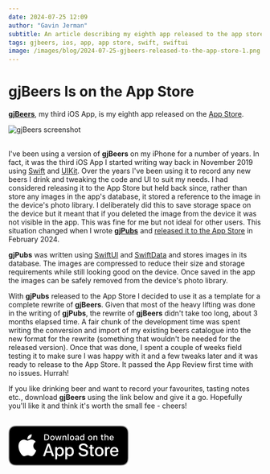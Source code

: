 ```yaml
---
date: 2024-07-25 12:09
author: "Gavin Jerman"
subtitle: An article describing my eighth app released to the app store.
tags: gjbeers, ios, app, app store, swift, swiftui
image: /images/blog/2024-07-25-gjbeers-released-to-the-app-store-1.png
---
```


# gjBeers Is on the App Store

[**gjBeers**](/projects/gjBeers), my third iOS App, is my eighth app released on the [App Store](https://apps.apple.com/app/gjbeers/id1532589621?platform=iphone).  

<img src="/images/blog/2024-07-25-gjbeers-released-to-the-app-store-1.png" alt="gjBeers screenshot" width="384">
<br><br>

I've been using a version of **gjBeers** on my iPhone for a number of years. In fact, it was the third iOS App I started writing way back in November 2019 using [Swift](https://swift.org/) and [UIKit](https://developer.apple.com/documentation/uikit). Over the years I've been using it to record any new beers I drink and tweaking the code and UI to suit my needs. I had considered releasing it to the App Store but held back since, rather than store any images in the app's database, it stored a reference to the image in the device's photo library. I deliberately did this to save storage space on the device but it meant that if you deleted the image from the device it was not visible in the app. This was fine for me but not ideal for other users. This situation changed when I wrote [**gjPubs**](/projects/gjPubs) and [released it to the App Store](/2024/02/gjpubs-released-to-the-app-store) in February 2024.

**gjPubs** was written using [SwiftUI](https://developer.apple.com/documentation/swiftui/) and [SwiftData](https://developer.apple.com/xcode/swiftdata/) and stores images in its database. The images are compressed to reduce their size and storage requirements while still looking good on the device. Once saved in the app the images can be safely removed from the device's photo library.

With **gjPubs** released to the App Store I decided to use it as a template for a complete rewrite of **gjBeers**. Given that most of the heavy lifting was done in the writing of **gjPubs**, the rewrite of **gjBeers** didn't take too long, about 3 months elapsed time. A fair chunk of the development time was spent writing the conversion and import of my existing beers catalogue into the new format for the rewrite (something that wouldn't be needed for the released version). Once that was done, I spent a couple of weeks field testing it to make sure I was happy with it and a few tweaks later and it was ready to release to the App Store. It passed the App Review first time with no issues. Hurrah!

If you like drinking beer and want to record your favourites, tasting notes etc., download **gjBeers** using the link below and give it a go. Hopefully you'll like it and think it's worth the small fee - cheers!
<br><br>

[![download](/images/Download_on_the_App_Store_Badge_US-UK_RGB_blk_092917.svg)](https://apps.apple.com/app/gjbeers/id1532589621?platform=iphone)
